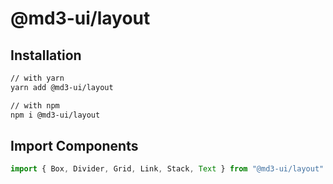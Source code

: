 # @md3-ui/layout

## Installation

```sh
// with yarn
yarn add @md3-ui/layout

// with npm
npm i @md3-ui/layout
```

## Import Components

```jsx
import { Box, Divider, Grid, Link, Stack, Text } from "@md3-ui/layout"
```
